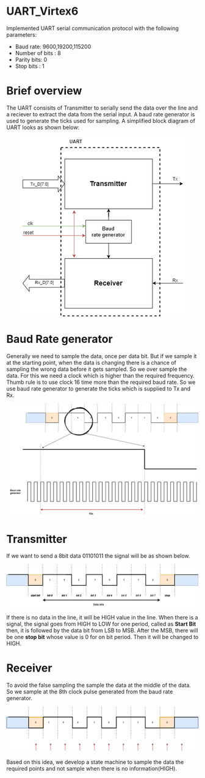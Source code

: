 # UART_Virtex6

Implemented UART serial communication protocol with the following parameters:
* Baud rate: 9600,19200,115200
* Number of bits : 8
* Parity bits: 0
* Stop bits : 1

# Brief overview
The UART consisits of Transmitter to serially send the data over the line and a reciever to extract the data from the serial input. A baud rate generator is used to generate the ticks used for sampling. A simplified block diagram of UART looks as shown below:

<p align="center">
  <img src="https://github.com/avdssrk/UART_Virtex6/blob/main/images/block_diag.png" width="440" title="hover text">
</p>

# Baud Rate generator
Generally we need to sample the data, once per data bit. But if we sample it at the starting point, when the data is changing there is a chance of sampling the wrong data before it gets sampled. So we over sample the data. For this we need a clock which is higher than the required frequency. Thumb rule is to use clock 16 time more than the required baud rate. So we use baud rate generator to generate the ticks which is supplied to Tx and Rx.

<p align="center">
  <img src="https://github.com/avdssrk/UART_Virtex6/blob/main/images/baud_rate.png" width="1150" title="baud_rate_gen">
</p>

# Transmitter 
If we want to send a 8bit data 01101011 the signal will be as shown below.

![alt text](https://github.com/avdssrk/UART_Virtex6/blob/main/images/uart.png)

If there is no data in the line, it will be HIGH value in the line. When there is a signal, the signal goes from HIGH to LOW for one period, called as **Start Bit** then, it is followed by the data bit from LSB to MSB. After the MSB, there will be one **stop bit** whose value is 0 for on bit period. Then it will be changed to HIGH.

# Receiver 
To avoid the false sampling the sample the data at the middle of the data. So we sample at the 8th clock pulse generated from the baud rate generator. 

<p align="center">
  <img src="https://github.com/avdssrk/UART_Virtex6/blob/main/images/Rx.png" width="1150" title="Reciever">
</p>

Based on this idea, we develop a state machine to sample the data the required points and not sample when there is no information(HIGH). 
